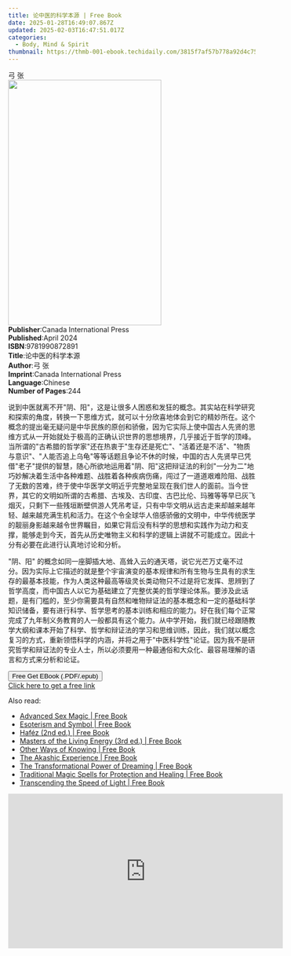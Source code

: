 ```yaml
---
title: 论中医的科学本源 | Free Book
date: 2025-01-28T16:49:07.867Z
updated: 2025-02-03T16:47:51.017Z
categories:
  - Body, Mind & Spirit
thumbnail: https://thmb-001-ebook.techidaily.com/3815f7af57b778a92d4c756f1db1e058ff099eadf91ef9f14f3a07e57ec015e6.jpg
---
```

<main id="book-container">
  <div class="flex flex-col">
    <div class="book-brief flex-1 py-6 px-4 sm:p-6 md:py-10 md:px-8">
      <!-- brief-->
      <div class="book-brief-main">弓 张</div>
    </div>
    <div
      class="book-meta-info flex-1 grid gap-4 col-start-1 col-end-3 row-start-1 sm:mb-6 sm:grid-cols-4 lg:gap-6 lg:col-start-2 lg:row-end-6 lg:row-span-6 lg:mb-0"
    >
      <div
        class="book-meta-info-left place-content-center mt-4 p-4 text-sm leading-6 col-start-2 col-span-2 dark:text-slate-400"
      >
        <img
          class="w-full h-500 object-cover rounded-lg sm:h-255 sm:col-span-2 lg:col-span-full"
          src="https://img-001-ebook.techidaily.com/a4b94ca44cdb6661984e63aaec451d7deeb051ac75641056bb597c75ab87e793.jpg"
          alt=""
          width="312"
          height="500"
        />
      </div>
      <div
        class="book-meta-info-right mt-2 col-start-1 row-start-2 col-span-3 self-center"
      >
        <!-- meta data  -->
        <div class="flex flex-col px-4 md:px-8">
          <div class="flex-1">
            <strong>Publisher</strong>:<span class="px-2"
              >Canada International Press</span
            >
          </div>
          <div class="flex-1">
            <strong>Published</strong>:<span class="px-2">April 2024</span>
          </div>
          <div class="flex-1">
            <strong>ISBN</strong>:<span class="px-2">9781990872891</span>
          </div>
          <div class="flex-1">
            <strong>Title</strong>:<span class="px-2">论中医的科学本源</span>
          </div>
          <div class="flex-1">
            <strong>Author</strong>:<span class="px-2">弓 张</span>
          </div>
          <div class="flex-1">
            <strong>Imprint</strong>:<span class="px-2"
              >Canada International Press</span
            >
          </div>
          <div class="flex-1">
            <strong>Language</strong>:<span class="px-2">Chinese</span>
          </div>
          <div class="flex-1">
            <strong>Number of Pages</strong>:<span class="px-2">244</span>
          </div>
        </div>
      </div>
    </div>
    <div class="book-description flex-1 py-6 px-4 sm:p-6 md:py-10 md:px-8">
      <div class="book-description-main">
        <div accordion-content="" id="description">
          <p>
            说到中医就离不开"阴、阳"，这是让很多人困惑和发狂的概念。其实站在科学研究和探索的⻆度，转换一下思维方式，就可以十分欣喜地体会到它的精妙所在。这个概念的提出毫无疑问是中华⺠族的原创和骄傲，因为它实际上使中国古人先贤的思维方式从一开始就处于极高的正确认识世界的思想境界，几乎接近于哲学的顶峰。当所谓的"古希腊的哲学家"还在热衷于"生存还是死亡"、"活着还是不活"、"物质与意识"、"人能否追上乌⻳"等等话题且争论不休的时候，中国的古人先贤早已凭借"老子"提供的智慧，随心所欲地运用着"阴、阳"这把辩证法的利剑"一分为二"地巧妙解决着生活中各种难题、战胜着各种疾病伤痛，闯过了一道道艰难险阻、战胜了无数的苦难，终于使中华医学文明近乎完整地呈现在我们世人的面前。当今世界，其它的文明如所谓的古希腊、古埃及、古印度、古巴⽐伦、玛雅等等早已灰⻜烟灭，只剩下一些残垣断壁供游人凭吊考证，只有中华文明从远古走来却越来越年轻、越来越充满生机和活力。在这个令全球华人倍感骄傲的文明中，中华传统医学的靓丽身影越来越令世界瞩目，如果它背后没有科学的思想和实践作为动力和支撑，能够走到今天，首先从历史唯物主义和科学的逻辑上讲就不可能成立。因此十分有必要在此进行认真地讨论和分析。
          </p>
          <p>
            "阴、阳"
            的概念如同一座脚插大地、高耸入云的通天塔，说它光芒万丈毫不过分。因为实际上它描述的就是整个宇宙演变的基本规律和所有生物与生具有的求生存的最基本技能，作为人类这种最高等级灵⻓类动物只不过是将它发挥、思辨到了哲学高度，而中国古人以它为基础建立了完整优美的哲学理论体系。要涉及此话题，是有⻔槛的，⾄少你需要具有自然和唯物辩证法的基本概念和一定的基础科学知识储备，要有进行科学、哲学思考的基本训练和相应的能力。好在我们每个正常完成了九年制义务教育的人一般都具有这个能力。从中学开始，我们就已经跟随教学大纲和课本开始了科学、哲学和辩证法的学习和思维训练，因此，我们就以概念复习的方式，重新领悟科学的内涵，并将之用于"中医科学性"论证。因为我不是研究哲学和辩证法的专业人士，所以必须要用一种最通俗和大众化、最容易理解的语言和方式来分析和论证。
          </p>
        </div>
        <div class="accordion-fader"></div>
      </div>
    </div>
    <div class="book-excerpts flex-1 py-6 px-4 sm:p-6 md:py-10 md:px-8"></div>
    <div
      class="book-about-author flex-1 py-6 px-4 sm:p-6 md:py-10 md:px-8"
    ></div>
    <div class="book-free-get flex-1 py-6 px-4 sm:p-6 md:py-10 md:px-8">
      <button
        id="btn-free-get"
        class="bg-blue-500 hover:bg-blue-700 text-white font-bold py-2 px-4 rounded"
      >
        Free Get EBook (.PDF/.epub)
      </button>
      <div id="countdown-display" class="px-2 text-lg mt-2"></div>
      <a
        id="free-link"
        class="hidden bg-blue-500 hover:bg-blue-700 text-white font-bold py-2 px-4 rounded"
        href="https://www.ebooks.com/en-us/book/211309840/ebook/unknown/"
        target="_blank"
        >Click here to get a free link</a
      >
    </div>
    <script>
      let countdownTime = 0;
      let countdownInterval = null;
      document
        .getElementById('btn-free-get')
        .addEventListener('click', startCountdown);
      function startCountdown() {
        countdownTime = new Date().getTime() + 60000 * 3;
        countdownInterval = setInterval(updateCountdown, 1000);
        document.getElementById('btn-free-get').disabled = true;
        document
          .getElementById('btn-free-get')
          .classList.add('bg-gray-500', 'cursor-not-allowed');
      }
      function updateCountdown() {
        let currentTime = new Date().getTime();
        let timeLeft = countdownTime - currentTime;
        let secondsLeft = Math.floor(timeLeft / 1000);
        document.getElementById('countdown-display').innerHTML =
          `Remaining time: ${secondsLeft} seconds.`;
        if (secondsLeft <= 0) {
          clearInterval(countdownInterval);
          document.getElementById('btn-free-get').classList.add('hidden');
          document.getElementById('free-link').classList.remove('hidden');
          document.getElementById('countdown-display').innerHTML = '';
        }
      }
    </script>
  </div>
</main>

<ins class="adsbygoogle"
      style="display:block"
      data-ad-client="ca-pub-7571918770474297"
      data-ad-slot="8358498916"
      data-ad-format="auto"
      data-full-width-responsive="true"></ins>
    

<span class="atpl-alsoreadstyle">Also read:</span>
<div><ul>
<li><a href="https://novels-ebooks.techidaily.com/95782227-9781594778148-advanced-sex-magic/"><u>Advanced Sex Magic | Free Book</u></a></li>
<li><a href="https://novels-ebooks.techidaily.com/95782231-9781620553367-esoterism-and-symbol/"><u>Esoterism and Symbol | Free Book</u></a></li>
<li><a href="https://novels-ebooks.techidaily.com/95782225-9781594776144-hafez-2nd-ed/"><u>Haféz (2nd ed.) | Free Book</u></a></li>
<li><a href="https://novels-ebooks.techidaily.com/95782230-9781594777684-masters-of-the-living-energy-3rd-ed/"><u>Masters of the Living Energy (3rd ed.) | Free Book</u></a></li>
<li><a href="https://novels-ebooks.techidaily.com/95782232-9781620550410-other-ways-of-knowing/"><u>Other Ways of Knowing | Free Book</u></a></li>
<li><a href="https://novels-ebooks.techidaily.com/95782223-9781594779947-the-akashic-experience/"><u>The Akashic Experience | Free Book</u></a></li>
<li><a href="https://novels-ebooks.techidaily.com/95782219-9781620555156-the-transformational-power-of-dreaming/"><u>The Transformational Power of Dreaming | Free Book</u></a></li>
<li><a href="https://novels-ebooks.techidaily.com/95782222-9781620556221-traditional-magic-spells-for-protection-and-healing/"><u>Traditional Magic Spells for Protection and Healing | Free Book</u></a></li>
<li><a href="https://novels-ebooks.techidaily.com/95782221-9781594779619-transcending-the-speed-of-light/"><u>Transcending the Speed of Light | Free Book</u></a></li>
</ul></div>

<!-- affiliate ads begin -->
<iframe width="560" height="315" src="https://www.youtube.com/embed/mHFtYJppXFk?si=ylFaAT4nXqCmlV8F" title="YouTube video player" frameborder="0" allow="accelerometer; autoplay; clipboard-write; encrypted-media; gyroscope; picture-in-picture; web-share" referrerpolicy="strict-origin-when-cross-origin" allowfullscreen></iframe>
<!-- affiliate ads end -->

